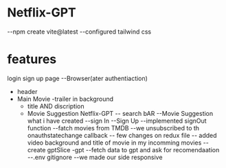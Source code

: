 # Netflix-GPT


--npm create vite@latest 
--configured tailwind css


# features
login sign up page
--Browser(ater authentiaction)
  - header
  - Main Movie
     -trailer in background
     - title AND discription
     - Movie Suggestion 
Netflix-GPT
-- search bAR
--Movie Suggestion
what i have created
--sign In 
--Sign Up
--implemented signOut function
--fatch movies from TMDB
--we unsubscribed to th onauthstatechange callback
-- few changes on redux file
-- added video background and title of movie in my incomming movies
--create gptSlice
-gpt 
--fetch data to gpt and ask for recomendaation
--.env gitignore
--we made our side responsive

